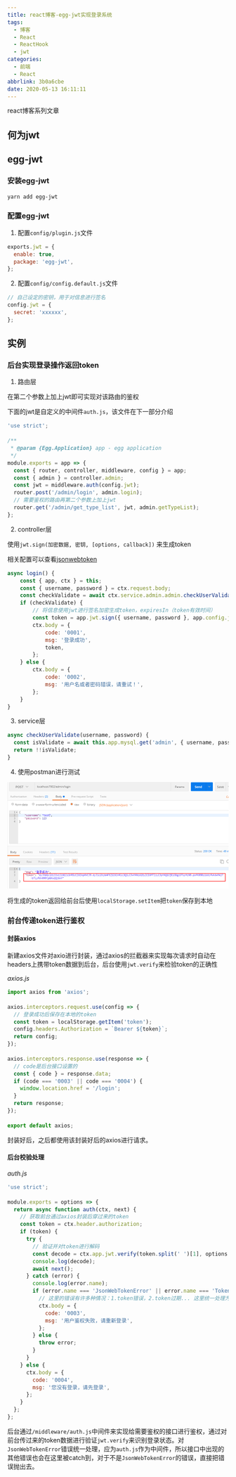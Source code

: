 ```yaml
---
title: react博客-egg-jwt实现登录系统
tags:
  - 博客
  - React
  - ReactHook
  - jwt
categories:
  - 前端
  - React
abbrlink: 3b0a6cbe
date: 2020-05-13 16:11:11
---
```


react博客系列文章

<!-- more-->

## 何为jwt

## egg-jwt

### 安装egg-jwt

`yarn add egg-jwt`

### 配置egg-jwt

1. 配置`config/plugin.js`文件

```js
exports.jwt = {
  enable: true,
  package: 'egg-jwt',
};
```

2. 配置`config/config.default.js`文件

```js
// 自己设定的密钥，用于对信息进行签名
config.jwt = {
  secret: 'xxxxxx',
};
```

## 实例

### 后台实现登录操作返回token

1. 路由层

在第二个参数上加上jwt即可实现对该路由的鉴权 

下面的jwt是自定义的中间件`auth.js`，该文件在下一部分介绍

```js
'use strict';

/**
 * @param {Egg.Application} app - egg application
 */
module.exports = app => {
  const { router, controller, middleware, config } = app;
  const { admin } = controller.admin;
  const jwt = middleware.auth(config.jwt);
  router.post('/admin/login', admin.login);
  // 需要鉴权的路由再第二个参数上加上jwt
  router.get('/admin/get_type_list', jwt, admin.getTypeList);
};
```

2. controller层

使用`jwt.sign(加密数据, 密钥, [options, callback])` 来生成token

相关配置可以查看[jsonwebtoken](https://www.npmjs.com/package/jsonwebtoken)

```js
async login() {
    const { app, ctx } = this;
    const { username, password } = ctx.request.body;
    const checkValidate = await ctx.service.admin.admin.checkUserValidate(username, password);
    if (checkValidate) {
        // 将信息使用jwt进行签名加密生成token，expiresIn（token有效时间）
        const token = app.jwt.sign({ username, password }, app.config.jwt.secret, { expiresIn: '2h' });
        ctx.body = {
            code: '0001',
            msg: '登录成功',
            token,
        };
    } else {
        ctx.body = {
            code: '0002',
            msg: '用户名或者密码错误，请重试！',
        };
    }
}
```

3. service层

```js
async checkUserValidate(username, password) {
  const isValidate = await this.app.mysql.get('admin', { username, password });
  return !!isValidate;
}
```

4. 使用postman进行测试

![image-20200502125430201](https://raw.githubusercontent.com/3Alan/images/master/img/image-20200502125430201.png)

将生成的token返回给前台后使用`localStorage.setItem`把`token`保存到本地

### 前台传递token进行鉴权

#### 封装axios

新建axios文件对axio进行封装，通过axios的拦截器来实现每次请求时自动在headers上携带token数据到后台，后台使用`jwt.verify`来检验token的正确性

*axios.js*

```js
import axios from 'axios';

axios.interceptors.request.use(config => {
  // 登录成功后保存在本地的token
  const token = localStorage.getItem('token');
  config.headers.Authorization = `Bearer ${token}`;
  return config;
});

axios.interceptors.response.use(response => {
  // code是后台接口设置的
  const { code } = response.data;
  if (code === '0003' || code === '0004') {
    window.location.href = '/login';
  }
  return response;
});

export default axios;
```

封装好后，之后都使用该封装好后的axios进行请求。

#### 后台校验处理

*auth.js*

```js
'use strict';

module.exports = options => {
  return async function auth(ctx, next) {
    // 获取前台通过axios封装后穿过来的token
    const token = ctx.header.authorization;
    if (token) {
      try {
        // 验证并对token进行解码
        const decode = ctx.app.jwt.verify(token.split(' ')[1], options.secret);
        console.log(decode);
        await next();
      } catch (error) {
        console.log(error.name);
        if (error.name === 'JsonWebTokenError' || error.name === 'TokenExpiredError') {
          // 这里的错误有许多种情况：1.token错误，2.token过期... 这里统一处理为鉴权失败
          ctx.body = {
            code: '0003',
            msg: '用户鉴权失败，请重新登录',
          };
        } else {
          throw error;
        }
      }
    } else {
      ctx.body = {
        code: '0004',
        msg: '您没有登录，请先登录',
      };
    }
  };
};
```

后台通过`/middleware/auth.js`中间件来实现给需要鉴权的接口进行鉴权，通过对前台传过来的token数据进行验证`jwt.verify`来识别登录状态。对`JsonWebTokenError`错误统一处理，应为`auth.js`作为中间件，所以接口中出现的其他错误也会在这里被catch到，对于不是`JsonWebTokenError`的错误，直接把错误抛出去。
